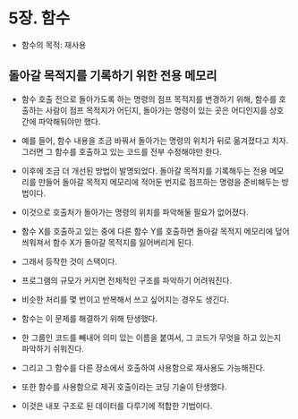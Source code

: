 # 5장. 함수

- 함수의 목적: 재사용

## 돌아갈 목적지를 기록하기 위한 전용 메모리

- 함수 호출 전으로 돌아가도록 하는 명령의 점프 목적지를 변경하기 위해, 함수를 호출하는 사람이 점프 목적지가 어딘지, 돌아가는 명령이 있는 곳은 어디인지를 상호간에 파악해둬야만 했다.
- 예를 들어, 함수 내용을 조금 바꿔서 돌아가는 명령의 위치가 뒤로 옮겨졌다고 치자. 그러면 그 함수를 호출하고 있는 코드를 전부 수정해야만 한다.
- 이후에 조금 더 개선된 방법이 발명되었다. 돌아갈 목적지를 기록해두는 전용 메모리를 만들어 돌아갈 목적지 메모리에 적어둔 번지로 점프하는 명령을 준비해두는 방법이다.
- 이것으로 호출처가 돌아가는 명령의 위치를 파악해둘 필요가 없어졌다.
- 함수 X를 호출하고 있는 중에 다른 함수 Y를 호출하면 돌아갈 목적지 메모리에 덮어 씌워져서 함수 X가 돌아갈 목적지를 잃어버리게 된다.
- 그래서 등작한 것이 스택이다.

- 프로그램의 규모가 커지면 전체적인 구조를 파악하기 어려워진다.
- 비슷한 처리를 몇 번이고 반복해서 쓰고 싶어지는 경우도 생긴다.
- 함수는 이 문제를 해결하기 위해 탄생했다.
- 한 그룹인 코드를 빼내어 의미 있는 이름을 붙여서, 그 코드가 무엇을 하고 있는지 파악하기 쉬워진다.
- 그리고 그 함수를 다른 장소에서 호출하여 사용함으로 재사용도 가능해진다.

- 또한 함수를 사용함으로 제귀 호출이라는 코딩 기술이 탄생했다.
- 이것은 내포 구조로 된 데이터를 다루기에 적합한 기법이다.
